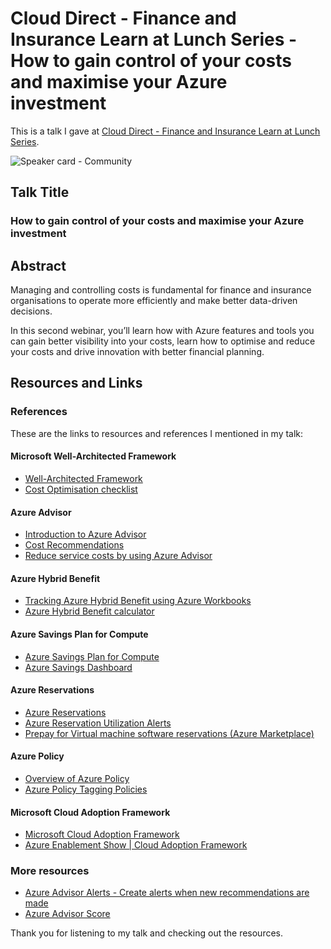 # Cloud Direct - Finance and Insurance Learn at Lunch Series - How to gain control of your costs and maximise your Azure investment

This is a talk I gave at [Cloud Direct - Finance and Insurance Learn at Lunch Series]([https://app.checkin.no/event/57096/community-tuesday](https://www.clouddirect.net/fsi-learn-at-lunch-series/)).

![Speaker card - Community](https://github.com/weeyin83/Presentations/assets/13692824/2a998697-1147-4d01-8a13-6b410ce36355)

## Talk Title

### How to gain control of your costs and maximise your Azure investment

## Abstract

Managing and controlling costs is fundamental for finance and insurance organisations to operate more efficiently and make better data-driven decisions.

In this second webinar, you’ll learn how with Azure features and tools you can gain better visibility into your costs, learn how to optimise and reduce your costs and drive innovation with better financial planning.

## Resources and Links

### References

These are the links to resources and references I mentioned in my talk:

#### Microsoft Well-Architected Framework
- [Well-Architected Framework](https://learn.microsoft.com/azure/well-architected/)
- [Cost Optimisation checklist](https://learn.microsoft.com/azure/well-architected/cost/optimize-checklist)
#### Azure Advisor
- [Introduction to Azure Advisor](https://learn.microsoft.com/azure/advisor/advisor-overview)
- [Cost Recommendations](https://learn.microsoft.com/azure/advisor/advisor-reference-cost-recommendations)
- [Reduce service costs by using Azure Advisor](https://learn.microsoft.com/en-us/azure/advisor/advisor-cost-recommendations)
#### Azure Hybrid Benefit
- [Tracking Azure Hybrid Benefit using Azure Workbooks](https://techcommunity.microsoft.com/t5/healthcare-and-life-sciences/tracking-azure-hybrid-benefit-using-azure-workbooks/ba-p/3798857)
- [Azure Hybrid Benefit calculator](https://azure.microsoft.com/pricing/hybrid-benefit/#calculator)
#### Azure Savings Plan for Compute
- [Azure Savings Plan for Compute](https://azure.microsoft.com/pricing/offers/savings-plan-compute/)
- [Azure Savings Dashboard](https://techcommunity.microsoft.com/t5/core-infrastructure-and-security/azure-savings-dashboard/ba-p/3816131)
#### Azure Reservations
- [Azure Reservations](https://azure.microsoft.com/reservations/)
- [Azure Reservation Utilization Alerts](https://learn.microsoft.com/azure/cost-management-billing/costs/reservation-utilization-alerts)
- [Prepay for Virtual machine software reservations (Azure Marketplace)](https://learn.microsoft.com/azure/cost-management-billing/reservations/buy-vm-software-reservation)
#### Azure Policy
- [Overview of Azure Policy](https://learn.microsoft.com/azure/governance/policy/overview)
- [Azure Policy Tagging Policies](https://learn.microsoft.com/azure/azure-resource-manager/management/tag-policies)
#### Microsoft Cloud Adoption Framework
- [Microsoft Cloud Adoption Framework](https://learn.microsoft.com/azure/cloud-adoption-framework/)
- [Azure Enablement Show | Cloud Adoption Framework](https://www.youtube.com/playlist?list=PLbjernQTVXit6OYC9sJxTKx9-GvYs99Nk)

### More resources
- [Azure Advisor Alerts - Create alerts when new recommendations are made](https://youtu.be/Clo1LYToIiE)
- [Azure Advisor Score](https://www.youtube.com/watch?v=ZvenYdaXOL8)

Thank you for listening to my talk and checking out the resources.
